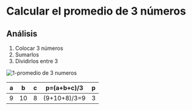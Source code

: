 # Calcular el promedio de 3 números

## Análisis
1. Colocar 3 números 
2. Sumarlos
3. Dividirlos entre 3

![1-promedio de 3 numeros](https://github.com/Jpandurre/Apuntes-primera-parcial-/assets/145734894/f01aa885-d492-44b2-bbc0-ff653a6098f2)


| a | b  | c | p=(a+b+c)/3  | p |
|---|----|---|--------------|---|
| 9 | 10 | 8 | (9+10+8)/3=9 | 3 |

